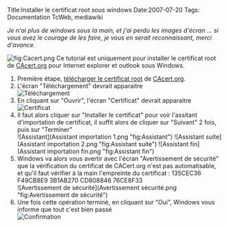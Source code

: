 Title:Installer le certificat root sous windows
Date:2007-07-20
Tags: Documentation TcWeb,  mediawiki

*Je n'ai plus de windows sous la main, et j'ai perdu les images d'écran
... si vous avez le courage de les faire, je vous en serait
reconnaissant, merci d'avance.*

![](Cacert.png "fig:Cacert.png") Ce tutorial est uniquement pour
installer le certificat root de [CAcert.org](http://www.cacert.org) pour
Internet explorer et outlook sous Windows.

1.  Première étape, [télécharger le certificat
    root](http://www.cacert.org/certs/root.crt) de
    [CAcert.org](http://www.cacert.org).
2.  L'écran "Téléchargement" devrait apparaitre\
     ![Téléchargement](Téléchargement.png "fig:Téléchargement")
3.  En cliquant sur "Ouvrir", l'écran "Certificat" devrait apparaitre\
     ![Certificat](Certificat.png "fig:Certificat")
4.  Il faut alors cliquer sur "Installer le certificat" pour voir
    l'assitant d'importation de certificat, il suffit alors de cliquer
    sur "Suivant" 2 fois, puis sur "Terminer"\
     ![Assistant](Assistant importation 1.png "fig:Assistant")
    ![Assistant
    suite](Assistant importation 2.png "fig:Assistant suite")
    ![Assistant fin](Assistant importation fin.png "fig:Assistant fin")
5.  Windows va alors vous avertir avec l'écran "Avertissement de
    sécurité" que la vérification du certificat de CACert.org n'est pas
    automatisable, et qu'il faut vérifier à la main l'empreinte du
    certificat : 135CEC36 F49CB8E9 3B1AB270 CD808846 76CE8F33\
     ![Avertissement de
    sécurité](Avertissement sécurité.png "fig:Avertissement de sécurité")
6.  Une fois cette opération terminé, en cliquant sur "Oui", Windows
    vous informe que tout c'est bien passé\
     ![Confirmation](Confirmation.png "fig:Confirmation")

